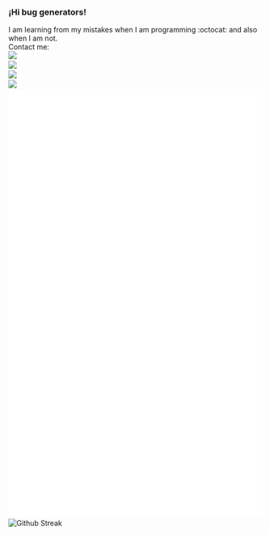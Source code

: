 ### ¡Hi bug generators!

I am learning from my mistakes when I am programming :octocat: and also when I am not.  
Contact me:    
[![](https://img.shields.io/badge/LinkedIn-0077B5?style=for-the-badge&logo=linkedin&logoColor=white)](https://www.linkedin.com/in/david-villalobos-b099721bb/)  
[![](https://img.shields.io/badge/Gmail-D14836?style=for-the-badge&logo=gmail&logoColor=white)](mailto:villalobosgonzalezluisdavid@gmail.com)  
![](https://github-profile-trophy.vercel.app/?username=DavidVillalobos&theme=nord&column=4&margin-w=15&margin-h=10)
<br/>
[![](https://www.codewars.com/users/DavidVillalobos/badges/large)](https://www.codewars.com/users/DavidVillalobos)
<br/>
![Personal Metrics](https://github.com/DavidVillalobos/DavidVillalobos/blob/master/github-metrics.svg)  
![Github Streak](https://github-readme-streak-stats.herokuapp.com/?user=DavidVillalobos&theme=radical&background=202124)  
